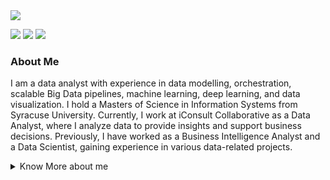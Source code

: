 <div align="left">
  <img src="https://readme-typing-svg.demolab.com?font=Open+Sans&size=25&vCenter=true&color=28F7D9&width=800&lines=Hello,+I'm+Ritik+Dhame!;Welcome+to+my+GitHub+Profile;%23DataEngineering+%23Hadoop+%23Spark+%23Kafka+%23Snowflake+%23Flink;%23MachineLearning+%23ScikitLearn+%23TensorFlow+%23PyTorch;%23DataAnalysis+%23Pandas+%23NumPy+%23SQL;%23DataVisualization+%23Matplotlib+%23Seaborn+%23Plotly;%23BigData+%23Hadoop+%23Spark+%23Kafka+%23Docker+%23Flink;%23DataProcessing+%23SQL+%23AWS+%23Azure;%23CloudComputing+%23AWS+%23GCP+%23Azure;%23BusinessIntelligence+%23Tableau+%23PowerBI+%23Looker&duration=500&pause=5000">
</div>

<p align="left">
  <a href="mailto:ritikdhame5@gmail.com"><img src="https://img.shields.io/badge/Email-ritikdhame5%40gmail.com-%230066D6?style=flat&logo=gmail"></a>
  <a href="https://www.linkedin.com/in/ritikdhame/" target="_blank"><img src="https://img.shields.io/badge/LinkedIn-ritikdhame-%230066D6?style=flat&logo=linkedin"></a>
  <a href="https://www.linkedin.com/messaging/compose/?recipient=ritikdhame&body=Hi%20Ritik,%0AI%27m%20interested%20in%20requesting%20your%20resume.%20Could%20you%20please%20share%20it%20with%20me" target="_blank"><img src="https://img.shields.io/badge/Request%20Resume-%230066D6?style=flat&logo=file"></a>
</p>



### About Me
I am a data analyst with experience in data modelling, orchestration, scalable Big Data pipelines, machine learning, deep learning, and data visualization. I hold a Masters of Science in Information Systems from Syracuse University. Currently, I work at iConsult Collaborative as a Data Analyst, where I analyze data to provide insights and support business decisions. Previously, I have worked as a Business Intelligence Analyst and a Data Scientist, gaining experience in various data-related projects.

<details>
  <summary>Know More about me</summary>
  
  As a passionate hiker, I know the thrill of reaching the summit and gaining a clear perspective of the terrain and landscape around me. Similarly, my love for data analysis and data science stems from the power it holds in providing a clearer picture of complex datasets, unlocking valuable insights that can drive success for organizations across various industries.

  My competency in data processing, building efficient data pipelines, visualization and handling data quality tools such as SQL, Spark, Tableau, and Power BI, Excel, DBT coupled with my experience in programming languages such as R, Python and machine learning libraries like TensorFlow, PySpark have allowed me to provide comprehensive solutions to organizations. My skills in cloud platforms and other tools like AWS, Snowflake, GitHub, Azure, Docker have enabled me to give organizations a complete understanding of their data, building data pipelines, conducting A/B testing, performing time series analysis, forecasting and conducting hypothesis testing to leverage it for their success.

  But my passion for exploration and analysis is never satisfied, and I am constantly seeking new ways to develop my skills and knowledge in this field. I am excited to apply my passion and expertise to a dynamic organization where I can continue to learn and grow while making valuable contributions to the team.
</details>

